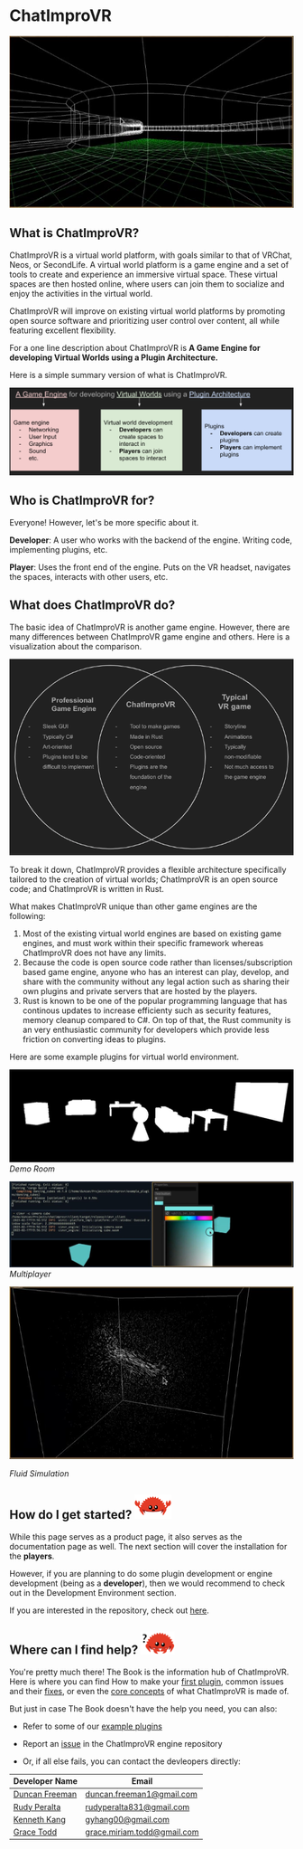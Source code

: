 # ChatImproVR

<img src="images/fz.jpg" width="800">

## What is ChatImproVR?
ChatImproVR is a virtual world platform, with goals similar to that of VRChat, Neos, or SecondLife. A virtual world platform is a game engine and a set of tools to create and experience an immersive virtual space. These virtual spaces are then hosted online, where users can join them to socialize and enjoy the activities in the virtual world.

ChatImproVR will improve on existing virtual world platforms by promoting open source software and prioritizing user control over content, all while featuring excellent flexibility.

For a one line description about ChatImproVR is **A Game Engine for developing Virtual Worlds using a Plugin Architecture.**


Here is a simple summary version of what is ChatImproVR.

![visualization_about_chatimprovr](images/chatimprovr_about.png)


## Who is ChatImproVR for?
Everyone! However, let's be more specific about it.

**Developer**: A user who works with the backend of the engine. Writing code, implementing plugins, etc. 

**Player**:  Uses the front end of the engine. Puts on the VR headset, navigates the spaces, interacts with other users, etc.


## What does ChatImproVR do?
The basic idea of ChatImproVR is another game engine. However, there are many differences between ChatImproVR game engine and others. Here is a visualization about the comparison.

![comparison_image_of_chatimprovr_and_others](images/chatimprovr_comparison.png)

To break it down, ChatImproVR provides a flexible architecture specifically tailored to the creation of virtual worlds; ChatImproVR is an open source code; and ChatImproVR is written in Rust.

What makes ChatImproVR unique than other game engines are the following:
1. Most of the existing virtual world engines are based on existing game engines, and must work within their specific framework whereas ChatImproVR does not have any limits.
2. Because the code is open source code rather than licenses/subscription based game engine, anyone who has an interest can play, develop, and share with the community without any legal action such as sharing their own plugins and private servers that are hosted by the players.
3. Rust is known to be one of the popular programming language that has continous updates to increase efficienty such as security features, memory cleanup compared to C#. On top of that, the Rust community is an very enthusiastic community for developers which provide less friction on converting ideas to plugins.

Here are some example plugins for virtual world environment.

![demo_room_rough](images/demo_room_rough.jpg)
_Demo Room_

![cube_example](images/cube_example.jpg)
_Multiplayer_

<img src="images/fluid_sim.jpg" width="800">

_Fluid Simulation_

## How do I get started?   <img src="images/ferris_getting_started.svg" width="65">

While this page serves as a product page, it also serves as the documentation page as well. The next section will cover the installation for the **players**. 

However, if you are planning to do some plugin development or engine development (being as a **developer**), then we would recommend to check out in the Development Environment section.

If you are interested in the repository, check out [here](https://github.com/ChatImproVR/iteration0).

## Where can I find help?   <img src="images/ferris_confused.svg" width="60">

You're pretty much there! The Book is the information hub of ChatImproVR. Here is where you can find How to make your [first plugin](https://chatimprovr.github.io/The-Book/Beginner_Tutorial/beginner_plugin_development_tutorial.html), common issues and their [fixes](https://chatimprovr.github.io/The-Book/common_fixes.html), or even the [core concepts](https://chatimprovr.github.io/The-Book/Core_Concepts/core_concepts.html) of what ChatImproVR is made of.

But just in case The Book doesn't have the help you need, you can also:

* Refer to some of our [example plugins](https://github.com/orgs/ChatImproVR/repositories)

* Report an [issue](https://github.com/ChatImproVR/iteration0/issues) in the ChatImproVR engine repository

* Or, if all else fails, you can contact the devleopers directly:

| Developer Name | Email |
| ----------- | ----------- |
| [Duncan Freeman](https://github.com/Masterchef365) | duncan.freeman1@gmail.com |
| [Rudy Peralta](https://github.com/Exiled1) | rudyperalta831@gmail.com |
| [Kenneth Kang](https://github.com/MrKangs) | gyhang00@gmail.com |
| [Grace Todd](https://github.com/toddgr) | grace.miriam.todd@gmail.com|

